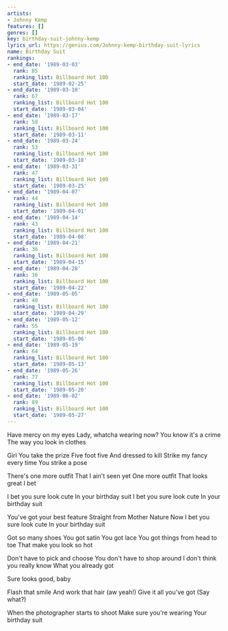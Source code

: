 ```yaml
---
artists:
- Johnny Kemp
features: []
genres: []
key: birthday-suit-johnny-kemp
lyrics_url: https://genius.com/Johnny-kemp-birthday-suit-lyrics
name: Birthday Suit
rankings:
- end_date: '1989-03-03'
  rank: 85
  ranking_list: Billboard Hot 100
  start_date: '1989-02-25'
- end_date: '1989-03-10'
  rank: 67
  ranking_list: Billboard Hot 100
  start_date: '1989-03-04'
- end_date: '1989-03-17'
  rank: 58
  ranking_list: Billboard Hot 100
  start_date: '1989-03-11'
- end_date: '1989-03-24'
  rank: 53
  ranking_list: Billboard Hot 100
  start_date: '1989-03-18'
- end_date: '1989-03-31'
  rank: 47
  ranking_list: Billboard Hot 100
  start_date: '1989-03-25'
- end_date: '1989-04-07'
  rank: 44
  ranking_list: Billboard Hot 100
  start_date: '1989-04-01'
- end_date: '1989-04-14'
  rank: 43
  ranking_list: Billboard Hot 100
  start_date: '1989-04-08'
- end_date: '1989-04-21'
  rank: 36
  ranking_list: Billboard Hot 100
  start_date: '1989-04-15'
- end_date: '1989-04-28'
  rank: 36
  ranking_list: Billboard Hot 100
  start_date: '1989-04-22'
- end_date: '1989-05-05'
  rank: 40
  ranking_list: Billboard Hot 100
  start_date: '1989-04-29'
- end_date: '1989-05-12'
  rank: 55
  ranking_list: Billboard Hot 100
  start_date: '1989-05-06'
- end_date: '1989-05-19'
  rank: 64
  ranking_list: Billboard Hot 100
  start_date: '1989-05-13'
- end_date: '1989-05-26'
  rank: 77
  ranking_list: Billboard Hot 100
  start_date: '1989-05-20'
- end_date: '1989-06-02'
  rank: 89
  ranking_list: Billboard Hot 100
  start_date: '1989-05-27'
---
```

Have mercy on my eyes
Lady, whatcha wearing now?
You know it's a crime
The way you look in clothes

Girl
You take the prize
Five foot five
And dressed to kill
Strike my fancy every time
You strike a pose


There's one more outfit
That I ain't seen yet
One more outfit
That looks great
I bet

I bet you sure look cute
In your birthday suit
I bet you sure look cute
In your birthday suit

You've got your best feature
Straight from Mother Nature
Now I bet you sure look cute
In your birthday suit


Got so many shoes
You got satin
You got lace
You got things from head to toe
That make you look so hot

Don't have to pick and choose
You don't have to shop around
I don't think you really know
What you already got




Sure looks good, baby

Flash that smile
And work that hair (aw yeah!)
Give it all you've got
(Say what?)

When the photographer starts to shoot
Make sure you're wearing
Your birthday suit
